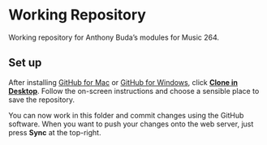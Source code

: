 # Working Repository
Working repository for Anthony Buda’s modules for Music 264.

## Set up
After installing [GitHub for Mac](https://mac.github.com/) or [GitHub for Windows](https://windows.github.com/), click **[Clone in Desktop](github-mac://openRepo/https://github.com/mus264/anthony-buda)**. Follow the on-screen instructions and choose a sensible place to save the repository.

You can now work in this folder and commit changes using the GitHub software. When you want to push your changes onto the web server, just press **Sync** at the top-right.
